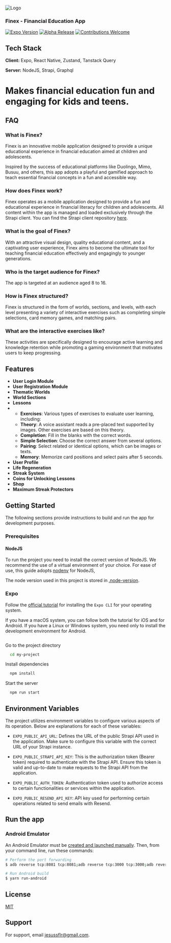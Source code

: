 ![Logo](https://dev-to-uploads.s3.amazonaws.com/uploads/articles/th5xamgrr6se0x5ro4g6.png)

### Finex - Financial Education App

[![Expo Version](https://img.shields.io/badge/expo-v49.0.5-blue)](https://expo.dev)
[![Alpha Release](https://img.shields.io/badge/release-alpha-yellow)](https://github.com/yourusername/finex)
[![Contributions Welcome](https://img.shields.io/badge/contributions-welcome-brightgreen)](https://github.com/yourusername/finex)

## Tech Stack

**Client:** Expo, React Native, Zustand, Tanstack Query

**Server:** NodeJS, Strapi, Graphql

# Makes financial education fun and engaging for kids and teens.

## FAQ

### What is Finex?

Finex is an innovative mobile application designed to provide a unique educational experience in financial education aimed at children and adolescents.

Inspired by the success of educational platforms like Duolingo, Mimo, Busuu, and others, this app adopts a playful and gamified approach to teach essential financial concepts in a fun and accessible way.

### How does Finex work?

Finex operates as a mobile application designed to provide a fun and educational experience in financial literacy for children and adolescents. All content within the app is managed and loaded exclusively through the Strapi client. You can find the Strapi client repository [here](link-to-strapi-client-repo).

### What is the goal of Finex?

With an attractive visual design, quality educational content, and a captivating user experience, Finex aims to become the ultimate tool for teaching financial education effectively and engagingly to younger generations.

### Who is the target audience for Finex?

The app is targeted at an audience aged 8 to 16.

### How is Finex structured?

Finex is structured in the form of worlds, sections, and levels, with each level presenting a variety of interactive exercises such as completing simple selections, card memory games, and matching pairs.

### What are the interactive exercises like?

These activities are specifically designed to encourage active learning and knowledge retention while promoting a gaming environment that motivates users to keep progressing.

## Features

- **User Login Module**
- **User Registration Module**
- **Thematic Worlds**
- **World Sections**
- **Lessons**
- - **Exercises**: Various types of exercises to evaluate user learning, including:
  - **Theory**: A voice assistant reads a pre-placed text supported by images. Other exercises are based on this theory.
  - **Completion**: Fill in the blanks with the correct words.
  - **Simple Selection**: Choose the correct answer from several options.
  - **Pairing**: Select related or identical options, which can be images or texts.
  - **Memory**: Memorize card positions and select pairs after 5 seconds.
- **User Profile**
- **Life Regeneration**
- **Streak System**
- **Coins for Unlocking Lessons**
- **Shop**
- **Maximum Streak Protectors**

## Getting Started

The following sections provide instructions to build and run the app for development purposes.

### Prerequisites

#### NodeJS

To run the project you need to install the correct version of NodeJS.
We recommend the use of a virtual environment of your choice. For ease of use, this guide adopts [nodenv](https://github.com/nodenv/nodenv) for NodeJS,

The node version used in this project is stored in [.node-version](.node-version).

### Expo

Follow the [official tutorial](https://docs.expo.dev/get-started/introduction/) for installing the `Expo CLI` for your operating system.

If you have a macOS system, you can follow both the tutorial for iOS and for Android. If you have a Linux or Windows system, you need only to install the development environment for Android.

```bash

```

Go to the project directory

```bash
  cd my-project
```

Install dependencies

```bash
  npm install
```

Start the server

```bash
  npm run start
```

## Environment Variables

The project utilizes environment variables to configure various aspects of its operation. Below are explanations for each of these variables:

- `EXPO_PUBLIC_API_URL`: Defines the URL of the public Strapi API used in the application. Make sure to configure this variable with the correct URL of your Strapi instance.

- `EXPO_PUBLIC_STRAPI_API_KEY`: This is the authorization token (Bearer token) required to authenticate with the Strapi API. Ensure this token is valid and up-to-date to make requests to the Strapi API from the application.

- `EXPO_PUBLIC_AUTH_TOKEN`: Authentication token used to authorize access to certain functionalities or services within the application.

- `EXPO_PUBLIC_RESEND_API_KEY`: API key used for performing certain operations related to send emails with Resend.

## Run the app

### Android Emulator

An Android Emulator must be [created and launched manually](https://developer.android.com/studio/run/managing-avds).
Then, from your command line, run these commands:

```bash
# Perform the port forwarding
$ adb reverse tcp:8081 tcp:8081;adb reverse tcp:3000 tcp:3000;adb reverse tcp:9090 tcp:9090

# Run Android build
$ yarn run-android
```

## License

[MIT](https://choosealicense.com/licenses/mit/)

## Support

For support, email jesussflr@gmail.com.
